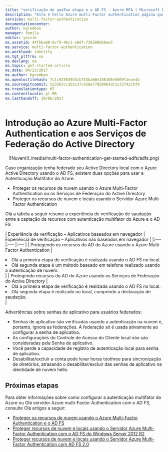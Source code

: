 ```yaml
---
title: "verificação de aaaTwo etapa e o AD FS - Azure MFA | Microsoft Docs"
description: "Esta é hello Azure multi-Factor authentication página que descreve como tooget iniciada com o Azure MFA e AD FS."
services: multi-factor-authentication
documentationcenter: 
author: kgremban
manager: femila
editor: yossib
ms.assetid: 44fbba68-6cf9-46c1-a9df-736580b68ae3
ms.service: multi-factor-authentication
ms.workload: identity
ms.tgt_pltfrm: na
ms.devlang: na
ms.topic: get-started-article
ms.date: 04/23/2017
ms.author: kgremban
ms.openlocfilehash: 7c1c925039d3cb753ba60e286168e5869faeae4d
ms.sourcegitcommit: 523283cc1b3c37c428e77850964dc1c33742c5f0
ms.translationtype: MT
ms.contentlocale: pt-BR
ms.lasthandoff: 10/06/2017
---
```

# <a name="getting-started-with-azure-multi-factor-authentication-and-active-directory-federation-services"></a>Introdução ao Azure Multi-Factor Authentication e aos Serviços de Federação do Active Directory
<center>![Nuvem](./media/multi-factor-authentication-get-started-adfs/adfs.png)</center>

Caso organização tenha federado seu Active Directory local com o Azure Active Directory usando o AD FS, existem duas opções para usar a Autenticação Multifator do Azure.

* Proteger os recursos de nuvem usando o Azure Multi-Factor Authentication ou os Serviços de Federação do Active Directory
* Proteger os recursos de nuvem e locais usando o Servidor Azure Multi-Factor Authentication

Olá a tabela a seguir resume a experiência de verificação de saudação entre a captação de recursos com autenticação multifator do Azure e o AD FS

| Experiência de verificação – Aplicativos baseados em navegador | Experiência de verificação – Aplicativos não baseados em navegador |
|:--- |:--- |:--- |
| Protegendo os recursos do AD do Azure usando o Azure Multi-Factor Authentication |<li>Olá a primeira etapa de verificação é realizada usando o AD FS no local.</li> <li>Olá segunda etapa é um método baseado em telefone realizado usando a autenticação de nuvem.</li> |
| Protegendo recursos do AD do Azure usando os Serviços de Federação do Active Directory |<li>Olá a primeira etapa de verificação é realizada usando o AD FS no local.</li><li>Olá segunda etapa é realizado no local, cumprindo a declaração de saudação.</li> |

Advertências sobre senhas de aplicativo para usuários federados:

* Senhas de aplicativo são verificadas usando a autenticação na nuvem e, portanto, ignora as federações. A federação só é usada ativamente ao configurar a senha de aplicativo.
* As configurações do Controle de Acesso do Cliente local não são consideradas pela Senha de aplicativo.
* Você perde a capacidade de registro de autenticação local para senha de aplicativo.
* Desabilitar/excluir a conta pode levar horas toothree para sincronização de diretórios, atrasando o desabilitar/excluir das senhas de aplicativo na identidade de nuvem hello.

## <a name="next-steps"></a>Próximas etapas
Para obter informações sobre como configurar a autenticação multifator do Azure ou Olá servidor Azure multi-Factor Authentication com o AD FS, consulte Olá artigos a seguir:

* [Proteger os recursos de nuvem usando o Azure Multi-Factor Authentication e o AD FS](multi-factor-authentication-get-started-adfs-cloud.md)
* [Proteger recursos de nuvem e locais usando o Servidor Azure Multi-Factor Authentication com o AD FS do Windows Server 2012 R2](multi-factor-authentication-get-started-adfs-w2k12.md)
* [Proteger recursos de nuvem e locais usando o Servidor Azure Multi-Factor Authentication com AD FS 2.0](multi-factor-authentication-get-started-adfs-adfs2.md)
